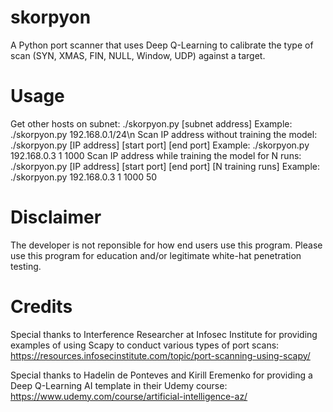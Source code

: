# skorpyon
A Python port scanner that uses Deep Q-Learning to calibrate the type of scan (SYN, XMAS, FIN, NULL, Window, UDP) against a target.

# Usage
Get other hosts on subnet: ./skorpyon.py [subnet address]
Example: ./skorpyon.py 192.168.0.1/24\n
Scan IP address without training the model:
./skorpyon.py [IP address] [start port] [end port]
Example: ./skorpyon.py 192.168.0.3 1 1000
Scan IP address while training the model for N runs:
./skorpyon.py [IP address] [start port] [end port] [N training runs]
Example: ./skorpyon.py 192.168.0.3 1 1000 50

# Disclaimer
The developer is not reponsible for how end users use this program. Please use this program for education and/or legitimate white-hat penetration testing.

# Credits

Special thanks to Interference Researcher at Infosec Institute for providing examples of using Scapy to conduct various types of port scans: https://resources.infosecinstitute.com/topic/port-scanning-using-scapy/

Special thanks to Hadelin de Ponteves and Kirill Eremenko for providing a Deep Q-Learning AI template in their Udemy course: https://www.udemy.com/course/artificial-intelligence-az/


